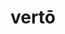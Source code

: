 ---
title: vertō
meaning: to turn
ch: fourteen
pos: verb
inf: vertere
secondppstem: vert
infend: ere
conjugation: third
derivative: conversion
f3: yes
f: yes
---